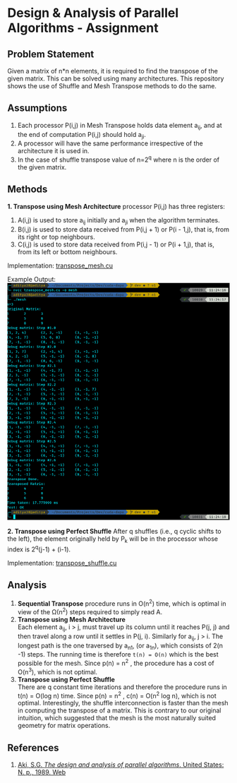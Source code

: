 # Design & Analysis of Parallel Algorithms - Assignment

## Problem Statement

Given a matrix of n*n elements, it is required to find the transpose of the given matrix. This can be solved using many architectures. This repository shows the use of Shuffle and Mesh Transpose methods to do the same.

## Assumptions

1. Each processor P(i,j) in Mesh Transpose holds data element a<sub>ij</sub>, and at the end of computation P(i,j) should hold a<sub>ji</sub>.
2. A processor will have the same performance irrespective of the architecture it is used in.  
3. In the case of shuffle transpose value of n=2<sup>q</sup> where n is the order of the given matrix.

## Methods

**1. Transpose using Mesh Architecture** 
processor P(i,j) has three registers:

1. A(i,j) is used to store a<sub>ij</sub> initially and a<sub>ji</sub> when the algorithm terminates.
2. B(i,j) is used to store data received from P(i,j + 1) or P(i - 1,j), that is, from its right or top neighbours.
3. C(i,j) is used to store data received from P(i,j - 1) or P(i + 1,j), that is, from its left or bottom neighbours.

Implementation: [transpose_mesh.cu](https://github.com/adityaa30/cuda-dapa/blob/master/transpose_mesh.cu)

Example Output:
![Mesh Transpose Example](https://github.com/adityaa30/cuda-dapa/blob/master/mesh.png "Mesh Transpose Example")

**2.  Transpose using Perfect Shuffle**
After q shuffles (i.e., q cyclic shifts to the left), the element originally held by P<sub>k</sub> will be in the processor whose index is 2<sup>q</sup>(j-1) + (i-1).

Implementation: [transpose_shuffle.cu](https://github.com/adityaa30/cuda-dapa/blob/master/transpose_shuffle.cu)

## Analysis

1. **Sequential Transpose**
    procedure runs in O(n<sup>2</sup>) time, which is optimal in view of the Ω(n<sup>2</sup>) steps required to simply read A.
2. **Transpose using Mesh Architecture**  
    Each element a<sub>ij</sub>, i > j, must travel up its column until it reaches P(j, j) and then travel along a row until it settles in P(j, i). Similarly for a<sub>ij</sub>, j > i. The longest path is the one traversed by a<sub>n1</sub>, (or a<sub>1n</sub>), which consists of 2(n -1) steps. The running time is therefore  `t(n) = O(n)` which is the best possible for the mesh. Since p(n) = n<sup>2</sup> , the procedure has a cost of O(n<sup>3</sup>), which is not optimal.  
3. **Transpose using Perfect Shuffle**  
    There are q constant time iterations and therefore the procedure runs in t(n) = O(log n) time. Since p(n) = n<sup>2</sup> , c(n) = O(n<sup>2</sup> log n), which is not optimal. Interestingly, the shuffle interconnection is faster than the mesh in computing the transpose of a matrix. This is contrary to our original intuition, which suggested that the mesh is the most naturally suited geometry for matrix operations.

## References

1. [Aki, S.G.  _The design and analysis of parallel algorithms_. United States: N. p., 1989. Web](https://www.osti.gov/biblio/5692994)
